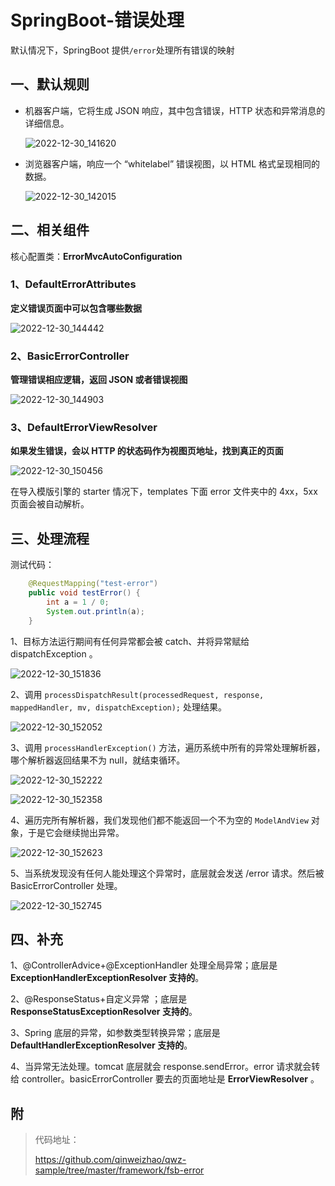 # SpringBoot-错误处理

默认情况下，SpringBoot 提供`/error`处理所有错误的映射

## 一、默认规则

- 机器客户端，它将生成 JSON 响应，其中包含错误，HTTP 状态和异常消息的详细信息。

  ![2022-12-30_141620](https://img.qinweizhao.com/2022/12/2022-12-30_141620.png)

- 浏览器客户端，响应一个 “whitelabel” 错误视图，以 HTML 格式呈现相同的数据。

  ![2022-12-30_142015](https://img.qinweizhao.com/2022/12/2022-12-30_142015.png)

## 二、相关组件

核心配置类：**ErrorMvcAutoConfiguration**

### 1、DefaultErrorAttributes

**定义错误页面中可以包含哪些数据**

![2022-12-30_144442](https://img.qinweizhao.com/2022/12/2022-12-30_144442.png)

### 2、BasicErrorController

**管理错误相应逻辑，返回 JSON 或者错误视图**

![2022-12-30_144903](https://img.qinweizhao.com/2022/12/2022-12-30_144903.png)

### 3、DefaultErrorViewResolver

**如果发生错误，会以 HTTP 的状态码作为视图页地址，找到真正的页面**

![2022-12-30_150456](https://img.qinweizhao.com/2022/12/2022-12-30_150456.png)

在导入模版引擎的 starter 情况下，templates 下面 error 文件夹中的 4xx，5xx 页面会被自动解析。

## 三、处理流程

测试代码：

```java
    @RequestMapping("test-error")
    public void testError() {
        int a = 1 / 0;
        System.out.println(a);
    }
```

 1、目标方法运行期间有任何异常都会被 catch、并将异常赋给 dispatchException 。

![2022-12-30_151836](https://img.qinweizhao.com/2022/12/2022-12-30_151836.png)

2、调用 `processDispatchResult(processedRequest, response, mappedHandler, mv, dispatchException);` 处理结果。

![2022-12-30_152052](https://img.qinweizhao.com/2022/12/2022-12-30_152052.png)

3、调用 `processHandlerException()` 方法，遍历系统中所有的异常处理解析器，哪个解析器返回结果不为 null，就结束循环。

![2022-12-30_152222](https://img.qinweizhao.com/2022/12/2022-12-30_152222.png)

![2022-12-30_152358](https://img.qinweizhao.com/2022/12/2022-12-30_152358.png)

4、遍历完所有解析器，我们发现他们都不能返回一个不为空的 `ModelAndView` 对象，于是它会继续抛出异常。

![2022-12-30_152623](https://img.qinweizhao.com/2022/12/2022-12-30_152623.png)

5、当系统发现没有任何人能处理这个异常时，底层就会发送 /error 请求。然后被 BasicErrorController 处理。

![2022-12-30_152745](https://img.qinweizhao.com/2022/12/2022-12-30_152745.png)

## 四、补充

1、@ControllerAdvice+@ExceptionHandler 处理全局异常；底层是 **ExceptionHandlerExceptionResolver 支持的**。

2、@ResponseStatus+自定义异常 ；底层是 **ResponseStatusExceptionResolver 支持的**。 

3、Spring 底层的异常，如参数类型转换异常；底层是 **DefaultHandlerExceptionResolver 支持的**。 

4、当异常无法处理。tomcat 底层就会 response.sendError。error 请求就会转给 controller。basicErrorController 要去的页面地址是 **ErrorViewResolver** 。


## 附

>代码地址：
>
>https://github.com/qinweizhao/qwz-sample/tree/master/framework/fsb-error
